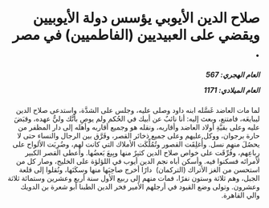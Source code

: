 <h1 dir="rtl">صلاح الدين الأيوبي يؤسس دولة الأيوبيين ويقضي على العبيديين (الفاطميين) في مصر .</h1>

<h5 dir="rtl">العام الهجري:  567

العام الميلادي: 1171

</h5>

<p dir="rtl">لما مات العاضد غَسَّله ابنه داود وصلى عليه، وجلس على الشدَّة، واستدعى صلاح الدين ليبايعَه، فامتنع، وبعث إليه: أنا نائبٌ عن أبيك في الحُكم ولم يوصِ بأنَّك وليُّ عهده، وقبَضَ عليه وعلى بقيَّةِ أولاد العاضد وأقاربه، ونقله هو وجميع أقاربه وأهله إلى دار المظفر من حارة برجوان، ووكل عليهم وعلى جميع ذخائر القصر، وفَرَّق بين الرجال والنساء حتى لا يحصُلَ منهم نسل. وأُغلِقَت القصور وتُمُلِّكَت الأملاك التي كانت لهم، وضُرِبَت الألواح على رِباعِهم، وفُرِّقَت على خواص صلاح الدين كثيرٌ منها وبِيعَ بَعضُها. وأعطى القصر الكبير لأمرائه فسكنوا فيه. وأسكن أباه نجم الدين أيوب في اللؤلؤة على الخليج، وصار كل من استحسن من الغز الأتراك (التركمان)  دارًا أخرج صاحِبَها منها وسكَنَها، ونُقلوا إلى قلعة الجبل، وهم ثلاثة وستون نفرًا، فمات منهم إلى ربيع الأول سنة أربع وعشرين وستمائة ثلاثة وعشرون. وتولى وضع القيود في أرجلهم الأمير فخر الدين الطبنا أبو شعرة بن الدويك والي القاهرة.</p></br>
